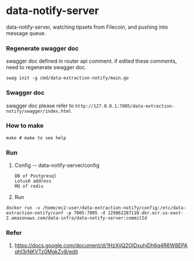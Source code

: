 # data-notify-server
data-notify-server, watching tipsets from Filecoin, and pushing into message queue.

### Regenerate swagger doc
swagger doc defined in router api comment.
if edited these comments, need to regenerate swagger doc.
```shell script
swag init -g cmd/data-extraction-notify/main.go
```

### Swagger doc
swagger doc please refer to
`http://127.0.0.1:7005/data-extraction-notify/swagger/index.html`

### How to make
```
make # make to see help
```
### Run
1. Config -- data-notify-server/config
    ```
    DB of Postgresql
    Lotus0 address
    MQ of redis
    ```
2. Run
```
docker run -v /home/ec2-user/data-extraction-notify/config:/etc/data-extraction-notify/conf -p 7005:7005 -d 129862287110.dkr.ecr.us-east-2.amazonaws.com/data-infra/data-notify-server:commitId
```

### Refer
1. https://docs.google.com/document/d/1HzXjjQ2OlDxuhjDh6q4R6W8EPAqhI3rNKVTz0MgkZv8/edit
